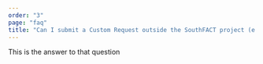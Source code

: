 ```yaml
---
order: "3"
page: "faq"
title: "Can I submit a Custom Request outside the SouthFACT project (e.g., outside the Southeastern US)?"
---
```


This is the answer to that question
